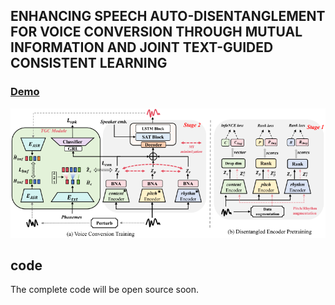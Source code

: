 ## ENHANCING SPEECH AUTO-DISENTANGLEMENT FOR VOICE CONVERSION THROUGH MUTUAL INFORMATION AND JOINT TEXT-GUIDED CONSISTENT LEARNING

<!-- ### [arXiv](https://arxiv.org/abs/2208.08757) | [Demo](https://im1eon.github.io/IS2022-SRDVC/) | [Presentation video](https://www.youtube.com/watch?v=I-fUXv6oYz8) -->

### [Demo](https://llamvc.github.io/EADVC/) 


<div align=center>
<img src="EAD-VC.png" width="1000px">
</div>

## code
The complete code will be open source soon.

<!-- ## 1. Dependencies

Install required python packages:

`pip install -r requirements.txt`

## 2. Quick Start

Download pre-trained model from [TsinghuaCloud](https://cloud.tsinghua.edu.cn/f/f3f8106a8cda46c5af56/?dl=1) or [BaiduNetDisk](https://pan.baidu.com/s/1M06ecBhdb3D2ndaeTKCZ4A?pwd=0123) and put it into `My_model/my_demo`.

Download Speechsplit pre-trained model (pitch decoder `640000-P.ckpt` and vocoder `checkpoint_step001000000_ema.pth`) from [here](https://github.com/auspicious3000/SpeechSplit).

Then `cd My_model` and modify paths in `demo.py` to your own paths.

Run `python demo.py` and you will get the converted audio `.wav` in `/my_demo` same like `test_result`.

You else can choose the conditions in `demo.py`.

## 3. Preparation, Training and Inference

Download the VCTK dataset.

Extract spectrogram and f0:`make_spect_f0.py`. 

And modify it to your own path and divide the dataset, run `data_split.py`.

Generate training metadata: `make_metadata.py`.

Run the training scripts: `main.py`.

Generate testing metadata: `make_test_metadata.py`.

Run the inference scripts: `inference.py`

## 4. Evaluation

You may refer to the following: `WER.py`, `mcd.py`, `f0_pcc.py`, `draw_f0_distributions.py`, `draw_speaker_embedding.py` -->

<!-- ## 5. Acknowledgement and References

 This work is supported by National Natural Science Foundation of China (NSFC)
(62076144), National Social Science Foundation of China
(NSSF) (13&ZD189) and Shenzhen Key Laboratory of
next generation interactive media innovative technology
(ZDSYS20210623092001004).

Our work mainly inspired by:

(1) [SpeechSplit](https://github.com/auspicious3000/SpeechSplit#readme):

> K. Qian, Y. Zhang, S. Chang, M. Hasegawa-Johnson, and D. Cox, “Unsupervised speech decomposition via triple information bottleneck,” in International Conference on Machine Learning. PMLR, 2020, pp. 7836–7846.


(2) [VQMIVC](https://github.com/Wendison/VQMIVC):


> D. Wang, L. Deng, Y. T. Yeung, X. Chen, X. Liu, and H. Meng, “VQMIVC: Vector Quantization and Mutual Information-Based Unsupervised Speech Representation Disentanglement for One-Shot Voice Conversion,” in Interspeech, 2021, pp. 1344–1348.



(3) ClsVC:

> H. Tang, X. Zhang, J. Wang, N. Cheng, and J. Xiao, “Clsvc: Learning speech representations with two different classification tasks.” Openreview, 2021, https://openreview.net/forum?id=xp2D-1PtLc5. -->





<!-- [comment]: <> (  pages={846--850},)

[comment]: <> (  doi={10.21437/Interspeech.2021-1990})

## 6. Citation

If you find our work useful in your research, please consider citing:

```
@inproceedings{yang22f_interspeech,
  author={SiCheng Yang and Methawee Tantrawenith and Haolin Zhuang and Zhiyong Wu and Aolan Sun and Jianzong Wang and Ning Cheng and Huaizhen Tang and Xintao Zhao and Jie Wang and Helen Meng},
  title={{Speech Representation Disentanglement with Adversarial Mutual Information Learning for One-shot Voice Conversion}},
  year=2022,
  booktitle={Proc. Interspeech 2022},
  pages={2553--2557},
  doi={10.21437/Interspeech.2022-571}
}
```

Some results can be found [here](https://blog.csdn.net/qq_41897800/article/details/122616675).
Please feel free to contact us ([yangsc21@mails.tsinghua.edu.cn](yangsc21@mails.tsinghua.edu.cn)) with any question or concerns. -->


